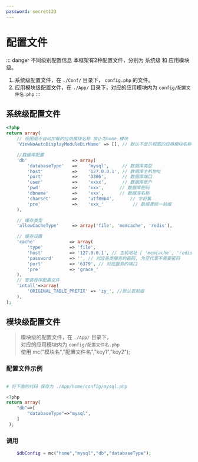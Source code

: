 ```yaml
--- 
password: secret123 
--- 
```

 
 

# 配置文件

::: danger 不同级别配置信息
本框架有2种配置文件，分别为 系统级 和 应用模块级。    
1. 系统级配置文件，在 `./Conf/` 目录下，  `config.php`  的文件。    
2. 应用模块级配置文件，在 `./App/` 目录下，对应的应用模块内为 `config/配置文件名.php` 
:::


## 系统级配置文件

```php
<?php 
return array(
    // 视图层不自动加载的应用模块名称 禁止为home 模块
    'ViewNoAutoDisplayModuleDirName' => [], // 默认不显示视图的应用模块名称，必须是数组(空数组或者一维数组)

    //数据库配置
    'db'                 => array(
        'databaseType'   =>    'mysql',     // 数据库类型
        'host'           =>    '127.0.0.1', // 数据库主机地址
        'port'           =>    '3306',      // 数据库端口
        'user'           =>    'xxxx',      // 数据库账户
        'pwd'            =>    'xxx',      // 数据库密码
        'dbname'         =>    'xxx',      // 数据库名称
        'charset'        =>    'utf8mb4',      // 字符集
        'pre'            =>    'xxx_'           // 数据表统一前缀
    ),

    // 缓存类型
    'allowCacheType'     => array('file', 'memcache', 'redis'),

    // 缓存设置
    'cache'             => array(
        'type'          => 'file',
        'host'          => '127.0.0.1', // 主机地址 [ 'memcache', 'redis' 需要设置 ]
        'password'      => '', // 对应各类服务的密码, 为空代表不需要密码
        'port'          => '6379', // 对应服务的端口
        'pre'           => 'grace_'
    ),
    // 安装程序配置文件
    'intall'=>array(
        'ORIGINAL_TABLE_PREFIX' => 'zy_', //默认表前缀
    ),
);

```


## 模块级配置文件

> 模块级的配置文件，在 `./App/` 目录下，   
> 对应的应用模块内为 `config/配置文件名.php`   
> 使用 mc("模块名","配置文件名","key1","key2");

### 配置文件示例
```php

# 将下面的代码 保存为 ./App/home/config/mysql.php 

<?php 
return array(
    "db"=>[
        "databaseType"=>"mysql",
    ] 
 );

```

### 调用

```php
    $dbConfig = mc("home","mysql","db","databaseType");
```

